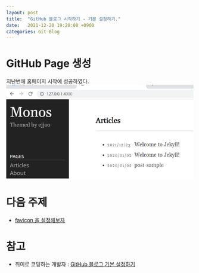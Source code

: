 ```yaml
---
layout: post
title:  "GitHub 블로그 시작하기 - 기본 설정하기."
date:   2021-12-20 19:20:00 +0900
categories: Git-Blog
---
```



# GitHub Page 생성
지난번에 홈페이지 시작에 성공하였다.
![jekyll-start](/assets/img/post-img/start-config/jekyl-start-theme.png)   

  
# 다음 주제
- [favicon 을 설정해보자][favicon-link]
  
# 참고
- 취미로 코딩하는 개발자 : [GitHub 블로그 기본 설정하기][github-config-link]
 

[favicon-link]: /git-blog/2021/12/20/favicon.html
[github-config-link]: https://devinlife.com/howto%20github%20pages/blog-config/

 